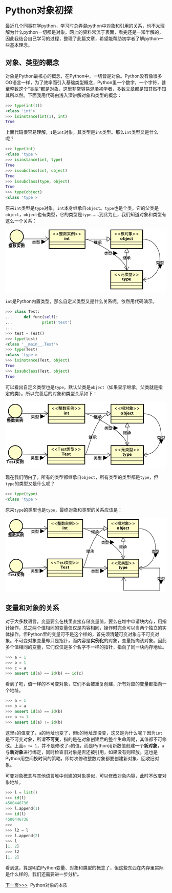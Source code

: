 <!--
 * @Author: Hiseh
 * @Date: 2020-08-14 16:22:45
 * @LastEditors: Hiseh
 * @LastEditTime: 2020-08-15 22:50:19
 * @Description: 源码
-->

# Python对象初探

最近几个同事在学python，学习时总弄混python中对象和引用的关系，也不太理解为什么python一切都是对象。网上的资料常流于表面，看完还是一知半解的，因此我结合自己学习的过程，整理了此篇文章，希望能帮助初学者了解python一些基本理念。

## 对象、类型的概念

对象是Python最核心的概念，在Python中，一切皆是对象。Python没有像很多OO语言一样，为了效率而引入基础类型概念，Python里一个数字，一个字符，甚至整数这个“类型”都是对象，这里非常容易混淆初学者，多数文章都是知其然不知其所以然。下面我用代码由浅入深讲解对象和类型的概念：

```py
>>> type(int(1))
<class 'int'>
>>> isinstance(int(1), int)
True
```

上面代码很容易理解，`1`是`int`对象，其类型是`int`类型。那么`int`类型又是什么呢？

```py
>>> type(int)
<class 'type'>
>>> isinstance(int, type)
True
>>> issubclass(int, object)
True
>>> issubclass(type, object)
True
>>> type(object)
<class 'type'>
```

原来`int`类型是`type`对象，`int`本身继承自`object`。`type`也是个类，它的父类是`object`，`object`也有类型，它的类型是`type`……到此为止，我们知道对象和类型有这么一个关系：

![内置类型关系](../img/pyobject/obj_ref_1.png)

`int`是Python内置类型，那么自定义类型又是什么关系呢，依然用代码演示。

```py
>>> class Test:
...     def func(self):
...             print('test')
...
>>> test = Test()
>>> type(test)
<class '__main__.Test'>
>>> type(Test)
<class 'type'>
>>> isinstance(Test, object)
True
>>> issubclass(Test, object)
True
```

可以看出自定义类型也是`type`，默认父类是`object`（如果显示继承，父类就是指定的类）。所以完善后的对象和类型关系如下：

![自定义类型关系](../img/pyobject/obj_ref_2.png)

现在我们明白了，所有的类型都继承自`object`，所有类型的类型都是`type`，但`type`的类型又是什么呢？

```py
>>> type(type)
<class 'type'>
```

原来`type`的类型也是`type`，最终对象和类型的关系应该是：

![最终关系](../img/pyobject/obj_ref_3.png)

## 变量和对象的关系

对于大多数语言，变量要么在栈里直接存储变量值，要么在堆中申请块内存，用指针操作，总之两个值相同的变量仅仅是内容相同，操作时完全可以当两个独立的实体操作。但Python里的变量可不是这个样的，首先须清楚可变对象与不可变对象。不可变对象变量却只是指针，而内容是**实例化**的对象，变量指向该对象。因此多个值相同的变量，它们仅仅是多个名字不一样的指针，指向了同一块内存地址。

```py
>>> a = 1
>>> b = 1
>>> c = a
>>> assert id(a) == id(b) == id(c)
```

看到了吧，值一样的不可变对象，它们不会被重复创建，所有对应的变量都指向一个地址。

```py
>>> a = 1
>>> b = a
>>> assert id(a) == id(b)
>>> a += 1
>>> assert id(a) != id(b)
```

这里`a`的值变了，`a`的地址也变了，但`b`的地址却没变，这又是为什么呢？因为`int`是不可变对象，所谓**不可变**，指的是在对象创建后的整个生命周期，其值都不可修改。上面`a += 1`，并不是修改了`a`的值，而是Python用新数值创建一个**新对象**，`a`与**新对象**进行绑定，同时检查旧对象是否还被引用，如果没有则释放。这也是Python用空间换时间的策略，即每次修改整数对象都要创建新对象、回收旧对象。

可变对象概念与其他语言堆中创建的对象类似，可以修改对象内容，此时不改变对象地址。

```py
>>> l = list()
>>> id(l)
4500446736
>>> l.append(1)
>>> id(l)
4500446736
>>>
>>> l2 = l
>>> l.append(2)
>>> l
[1, 2]
>>> l2
[1, 2]
```

看到这，算是明白Python变量、对象和类型的概念了，但这些东西在内存里实际是什么样的，我们还需要进一步分析。

[下一页>>>](./pyobject2.md)&nbsp;&nbsp;Python对象的本质
